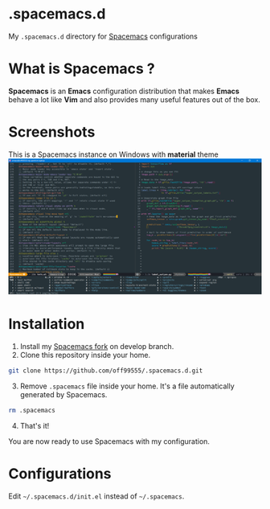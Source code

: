 # .spacemacs.d
My `.spacemacs.d` directory for [Spacemacs](https://github.com/syl20bnr/spacemacs)
configurations

# What is Spacemacs ?
**Spacemacs** is an **Emacs** configuration distribution that makes **Emacs**
behave a lot like **Vim** and also provides many useful features out of the box.
 

# Screenshots
This is a Spacemacs instance on Windows with **material** theme
[![2016-12-12_23-42-18.png](screenshots/2016-12-12_23-42-18.png)
](screenshots/2016-12-12_23-42-18.png?raw=true)

# Installation
1. Install my [Spacemacs fork](https://github.com/off99555/spacemacs/tree/develop)
  on develop branch.
2. Clone this repository inside your home.

  ```bash
  git clone https://github.com/off99555/.spacemacs.d.git
  ```
3. Remove `.spacemacs` file inside your home.
  It's a file automatically generated by Spacemacs.

  ```bash
  rm .spacemacs
  ```
4. That's it!

  You are now ready to use Spacemacs with my configuration.

# Configurations
Edit `~/.spacemacs.d/init.el` instead of `~/.spacemacs`.
